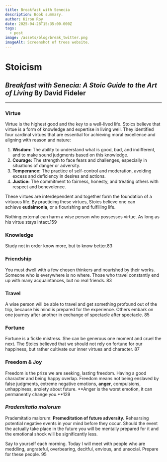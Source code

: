 ```yaml
---
title: Breakfast with Senecia
description: Book summary.
author: Kiron Roy
date: 2025-04-28T15:35:00.000Z
tags:
  - post
image: /assets/blog/break_twitter.png
imageAlt: Screenshot of trees website.
---
```

<!--StartFragment-->

# Stoicism

## *Breakfast with Senecia:  A Stoic Guide to the Art of Living* By David Fideler

- - -

### Virtue

Virtue is the highest good and the key to a well-lived life. Stoics believe that virtue is a form of knowledge and expertise in living well. They identified four cardinal virtues that are essential for achieving moral excellence and aligning with reason and nature:

1. **Wisdom:** The ability to understand what is good, bad, and indifferent, and to make sound judgments based on this knowledge.
2. **Courage:** The strength to face fears and challenges, especially in situations of danger or adversity.
3. **Temperance:** The practice of self-control and moderation, avoiding excess and deficiency in desires and actions.
4. **Justice:** The commitment to fairness, honesty, and treating others with respect and benevolence.

These virtues are interdependent and together form the foundation of a virtuous life. By practicing these virtues, Stoics believe one can achieve **eudaimonia**, or a flourishing and fulfilling life.

Nothing external can harm a wise person who possesses virtue. As long as his virtue stays intact.159

### Knowledge

Study not in order know more, but to know better.83

### Friendship

You must dwell with a few chosen thinkers and nourished by their works. Someone who is everywhere is no where. Those who travel constantly end up with many acquaintances, but no real friends. 83

### Travel

A wise person will be able to travel and get something profound out of the trip, because his mind is prepared for the experience. Others embark on one journey after another in exchange of spectacle after spectacle. 85

### Fortune

Fortune is a fickle mistress. She can be generous one moment and cruel the next. The Stoics believed that we should not rely on fortune for our happiness, but rather cultivate our inner virtues and character. 87

### Freedom & Joy

Freedom is the prize we are seeking, lasting freedom. Having a good character and being happy overlap. Freedom means not being enslaved by false judgments, extreme negative emotions, **anger**, compulsions, unhappiness, anxiety about future. **Anger is the worst emotion, it can permanently change you.**129

### *Prademitatio malorum*

Prademitatio malorum: **Premeditation of future adversity.** Rehearsing potential negative events in your mind before they occur. Should the event the actually take place in the future you will be mentally prepared for it and the emotional shock will be significantly less.

Say to yourself each morning. Today I will meet with people who are meddling, ungrateful, overbearing, decitful, envious, and unsocial. Prepare for these people. 95

<!--EndFragment-->